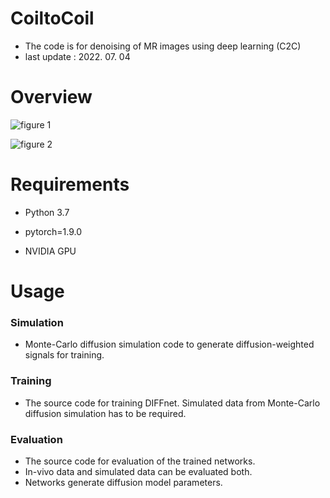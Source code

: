 # CoiltoCoil
* The code is for denoising of MR images using deep learning (C2C)
* last update : 2022. 07. 04

# Overview

![figure 1](/Figure/fig1.png)

![figure 2](/Figure/fig2.png)

# Requirements 
* Python 3.7

* pytorch=1.9.0

* NVIDIA GPU 


# Usage
### Simulation 

* Monte-Carlo diffusion simulation code to generate diffusion-weighted signals for training.

### Training

* The source code for training DIFFnet. Simulated data from Monte-Carlo diffusion simulation has to be required.

### Evaluation

* The source code for evaluation of the trained networks.
* In-vivo data and simulated data can be evaluated both.
* Networks generate diffusion model parameters.

